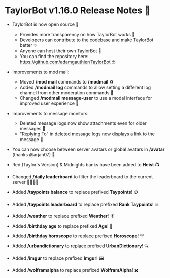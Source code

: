 # TaylorBot v1.16.0 Release Notes 📝

- TaylorBot is now open source 🌟
    - Provides more transparency on how TaylorBot works 📝
    - Developers can contribute to the codebase and make TaylorBot better ✨
    - Anyone can host their own TaylorBot 🐣
    - You can find the repository here: <https://github.com/adamgauthier/TaylorBot> 🤓

- Improvements to mod mail:
    - Moved **/mod mail** commands to **/modmail** ♻️
    - Added **/modmail log** commands to allow setting a different log channel from other moderation commands 📨
    - Changed **/modmail message-user** to use a modal interface for improved user experience 📩

- Improvements to message monitors:
    - Deleted message logs now show attachments even for older messages 📎
    - "Replying To" in deleted message logs now displays a link to the message 🔗

- You can now choose between server avatars or global avatars in **/avatar** (thanks @arjan07) 👥

- Red (Taylor's Version) & Midnights banks have been added to **Heist** 📺

- Changed **/daily leaderboard** to filter the leaderboard to the current server 👨‍👩‍👧‍👦

- Added **/taypoints balance** to replace prefixed **Taypoints**! 🪙

- Added **/taypoints leaderboard** to replace prefixed **Rank Taypoints**! 📊

- Added **/weather** to replace prefixed **Weather**! ☀️

- Added **/birthday age** to replace prefixed **Age**! 🎂

- Added **/birthday horoscope** to replace prefixed **Horoscope**! ♈️

- Added **/urbandictionary** to replace prefixed **UrbanDictionary**! 🔍

- Added **/imgur** to replace prefixed **Imgur**! 🖼️

- Added **/wolframalpha** to replace prefixed **WolframAlpha**! ✖️
